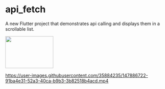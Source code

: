 # api_fetch

A new Flutter project that demonstrates api calling and displays them in a scrollable list.

<img src="https://user-images.githubusercontent.com/35884235/147886602-c2406bb5-1101-460a-9bbe-88a8c9c62d12.png" width="150" height="100">


https://user-images.githubusercontent.com/35884235/147886722-91ba4e31-52a3-40ca-b9b3-3b82518b4acd.mp4

